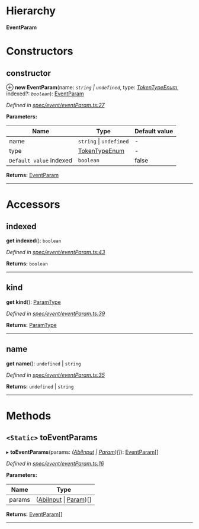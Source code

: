 

# Hierarchy

**EventParam**

# Constructors

<a id="constructor"></a>

##  constructor

⊕ **new EventParam**(name: *`string` \| `undefined`*, type: *[TokenTypeEnum](../modules/_types_.md#tokentypeenum)*, indexed?: *`boolean`*): [EventParam](_spec_event_eventparam_.eventparam.md)

*Defined in [spec/event/eventParam.ts:27](https://github.com/paritytech/js-libs/blob/4349c53/packages/abi/src/spec/event/eventParam.ts#L27)*

**Parameters:**

| Name | Type | Default value |
| ------ | ------ | ------ |
| name | `string` \| `undefined` | - |
| type | [TokenTypeEnum](../modules/_types_.md#tokentypeenum) | - |
| `Default value` indexed | `boolean` | false |

**Returns:** [EventParam](_spec_event_eventparam_.eventparam.md)

___

# Accessors

<a id="indexed"></a>

##  indexed

**get indexed**(): `boolean`

*Defined in [spec/event/eventParam.ts:43](https://github.com/paritytech/js-libs/blob/4349c53/packages/abi/src/spec/event/eventParam.ts#L43)*

**Returns:** `boolean`

___
<a id="kind"></a>

##  kind

**get kind**(): [ParamType](_spec_paramtype_paramtype_.paramtype.md)

*Defined in [spec/event/eventParam.ts:39](https://github.com/paritytech/js-libs/blob/4349c53/packages/abi/src/spec/event/eventParam.ts#L39)*

**Returns:** [ParamType](_spec_paramtype_paramtype_.paramtype.md)

___
<a id="name"></a>

##  name

**get name**(): `undefined` \| `string`

*Defined in [spec/event/eventParam.ts:35](https://github.com/paritytech/js-libs/blob/4349c53/packages/abi/src/spec/event/eventParam.ts#L35)*

**Returns:** `undefined` \| `string`

___

# Methods

<a id="toeventparams"></a>

## `<Static>` toEventParams

▸ **toEventParams**(params: *([AbiInput](../interfaces/_types_.abiinput.md) \| [Param](_spec_param_.param.md))[]*): [EventParam](_spec_event_eventparam_.eventparam.md)[]

*Defined in [spec/event/eventParam.ts:16](https://github.com/paritytech/js-libs/blob/4349c53/packages/abi/src/spec/event/eventParam.ts#L16)*

**Parameters:**

| Name | Type |
| ------ | ------ |
| params | ([AbiInput](../interfaces/_types_.abiinput.md) \| [Param](_spec_param_.param.md))[] |

**Returns:** [EventParam](_spec_event_eventparam_.eventparam.md)[]

___

